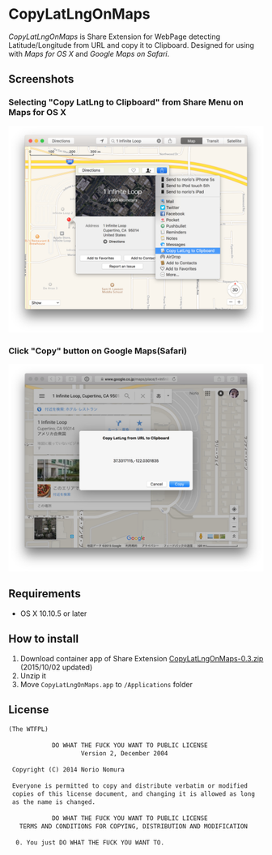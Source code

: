 # CopyLatLngOnMaps

*CopyLatLngOnMaps* is Share Extension for WebPage detecting Latitude/Longitude from URL and copy it to Clipboard.
Designed for using with *Maps for OS X* and *Google Maps on Safari*.


## Screenshots
### Selecting "Copy LatLng to Clipboard" from Share Menu on Maps for OS X
![Screenshot](images/ScreenshotOfMaps.png)

### Click "Copy" button on Google Maps(Safari)
![Screenshot](images/ScreenshotOfGoogleMaps.png)

## Requirements
- OS X 10.10.5 or later

## How to install
1. Download container app of Share Extension [CopyLatLngOnMaps-0.3.zip](http://github.com/norio-nomura/CopyLatLngOnMaps/releases/download/0.3/CopyLatLngOnMaps-0.3.zip) (2015/10/02 updated)
2. Unzip it
3. Move `CopyLatLngOnMaps.app` to `/Applications` folder

## License
	(The WTFPL)
	
	            DO WHAT THE FUCK YOU WANT TO PUBLIC LICENSE
	                    Version 2, December 2004
	
	 Copyright (C) 2014 Norio Nomura
	
	 Everyone is permitted to copy and distribute verbatim or modified
	 copies of this license document, and changing it is allowed as long
	 as the name is changed.
	
	            DO WHAT THE FUCK YOU WANT TO PUBLIC LICENSE
	   TERMS AND CONDITIONS FOR COPYING, DISTRIBUTION AND MODIFICATION
	
	  0. You just DO WHAT THE FUCK YOU WANT TO.
